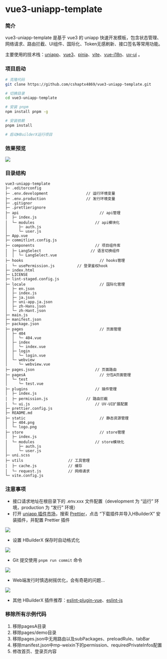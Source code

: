 # vue3-uniapp-template

### 简介

vue3-uniapp-template 是基于 vue3 的 uniapp 快速开发模板，包含状态管理、网络请求、路由拦截、UI组件、国际化、Token无感刷新、接口签名等常用功能。

主要使用的技术栈：[uniapp](https://uniapp.dcloud.net.cn/)、[vue3](https://cn.vuejs.org/)、[pinia](https://pinia.vuejs.org/zh/)、[vite](https://cn.vitejs.dev/)、[vue-i18n](https://kazupon.github.io/vue-i18n/)、[uv-ui](https://www.uvui.cn/) 。

### 项目启动

```bash
# 克隆代码
git clone https://github.com/cshaptx4869/vue3-uniapp-template.git

# 切换目录
cd vue3-uniapp-template

# 安装 pnpm
npm install pnpm -g

# 安装依赖
pnpm install

# 启动HBuilderX运行项目
```

### 效果预览

![](https://github.com/cshaptx4869/vue3-uniapp-template/assets/31907940/e9cade4a-ffa6-44a9-b688-de08f2eb5d60)

### 目录结构

```
vue3-uniapp-template
├─ .editorconfig
├─ .env.development					// 运行环境变量
├─ .env.production					// 发行环境变量
├─ .gitignor
├─ .prettierignore
├─ api								      // api管理
│  ├─ index.js
│  └─ modules						    // api模块化
│     ├─ auth.js
│     └─ user.js
├─ App.vue
├─ commitlint.config.js
├─ components						    // 项目组件库
│  ├─ LangSelect					  // 语言切换组件
│  │  └─ LangSelect.vue
├─ hooks							      // hooks管理
│  └─ usePermission.js			// 登录鉴权hook
├─ index.html
├─ LICENSE
├─ lint-staged.config.js
├─ locale							      // 国际化管理
│  ├─ en.json
│  ├─ index.js
│  ├─ ja.json
│  ├─ uni-app.ja.json
│  ├─ zh-Hans.json
│  └─ zh-Hant.json
├─ main.js
├─ manifest.json
├─ package.json
├─ pages							      // 页面管理
│  ├─ 404
│  │  └─ 404.vue
│  ├─ index
│  │  └─ index.vue
│  ├─ login
│  │  └─ login.vue
│  └─ webview
│     └─ webview.vue
├─ pages.json						    // 页面路由
├─ pagesA							      // 分包A页面管理
│  └─ test
│     └─ test.vue
├─ plugins							    // 插件管理
│  ├─ index.js
│  ├─ permission.js					// 路由拦截
│  └─ ui.js							    // UV-UI扩展配置
├─ prettier.config.js
├─ README.md
├─ static							      // 静态资源管理
│  ├─ 404.png
│  └─ logo.png
├─ store							      // store管理
│  ├─ index.js
│  └─ modules						    // store模块化
│     ├─ auth.js
│     └─ user.js
├─ uni.scss
├─ utils                    // 工具管理
│  ├─ cache.js              // 缓存
│  └─ request.js            // 网络请求
└─ vite.config.js
```

### 注意事项

- 接口请求地址在根目录下的 .env.xxx 文件配置（development 为 “运行” 环境，production 为 “发行” 环境）
- 打开 [uniapp 插件市场](https://ext.dcloud.net.cn)，搜索 [Prettier](https://ext.dcloud.net.cn/plugin?name=formator-prettier)，点击 “下载插件并导入HBuilderX” 安装插件，并配置 Prettier 插件

![](https://github.com/user-attachments/assets/1ed4650a-abf5-4bb2-9533-0254c7458767)

- 设置 HBuilderX 保存时自动格式化

![](https://github.com/user-attachments/assets/420263c1-1279-46f8-b99e-9d25b7beb50a)

- Git 提交使用 `pnpm run commit` 命令

![](https://github.com/user-attachments/assets/936516a5-9590-429e-8473-d048653d9f50)

- Web端发行时慎选树摇优化，会有奇葩的问题...

![](https://github.com/user-attachments/assets/21d5032d-a166-4040-b135-18aff8fe1646)

- 其他 HBuilderX 插件推荐：[eslint-plugin-vue](https://ext.dcloud.net.cn/plugin?id=2005)、[eslint-js](https://ext.dcloud.net.cn/plugin?id=2037)

### 移除所有示例代码

1. 移除pagesA目录
2. 移除pages/demo目录
3. 移除pages.json中无用路由以及subPackages、preloadRule、tabBar
4. 移除manifest.json中mp-weixin下的permission、requiredPrivateInfos配置
5. 修改首页、登录页内容
